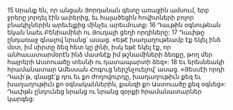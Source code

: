 15 Սրանք են, որ անցան Յորդանան գետը առաջին ամսում, երբ ջրերը յորդել էին ափերից, եւ հալածեցին հովիտների բոլոր բնակիչներին արեւելքից մինչեւ արեւմուտք: 16 Դաւթին օգնութեան եկան նաեւ Բենիամինի ու Յուդայի ցեղի որդիները: 17 Դաւիթը ընդառաջ գնալով նրանց՝ ասաց. «Եթէ խաղաղութեամբ էք եկել ինձ մօտ, իմ սիրտը ձեզ հետ կը լինի, իսկ եթէ եկել էք, որ անհաւատարմօրէն ինձ մատնէք իմ թշնամիների ձեռքը, թող մեր հայրերի Աստուածը տեսնի ու դատապարտի ձեզ»: 18 Եւ երեսնեակի հրամանատար Ամեսսան Հոգուց ներշնչուելով՝ ասաց.
«Յեսսէի որդի Դաւի՛թ,
գնացէ՛ք դու եւ քո ժողովուրդը,
խաղաղութիւն քեզ եւ խաղաղութիւն քո օգնականներին,
քանզի քո Աստուածը քեզ օգնեց»:
Դաւիթն ընդունեց նրանց ու նրանց զօրքի հրամանատարներ կարգեց:

